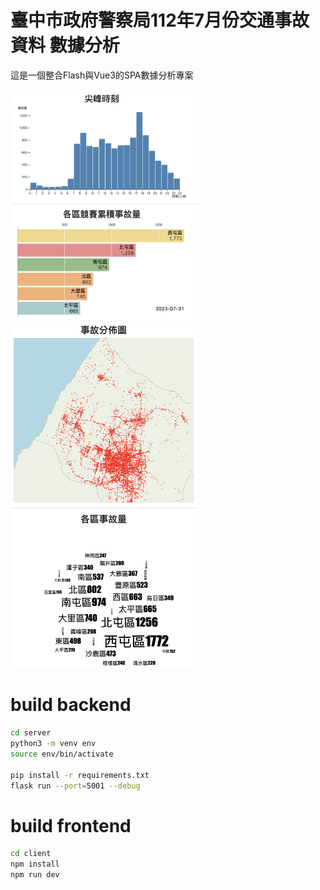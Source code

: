 # 臺中市政府警察局112年7月份交通事故資料 數據分析

這是一個整合Flash與Vue3的SPA數據分析專案

<img src="screenshot1.png" alt="image" width="300" height="auto">
<img src="screenshot2.png" alt="image" width="300" height="auto">


# build backend

```sh
cd server
python3 -m venv env
source env/bin/activate

pip install -r requirements.txt
flask run --port=5001 --debug
```


# build frontend

```sh
cd client
npm install
npm run dev
```
